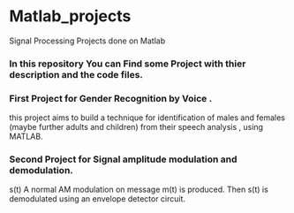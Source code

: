 # Matlab_projects
 Signal Processing Projects done on Matlab

### In this repository You can Find some Project with thier description and the code files.

### First Project for Gender Recognition by Voice .
this project aims to build a technique for identification of males and females (maybe further adults and children) from their speech analysis , using MATLAB.

### Second Project for Signal amplitude modulation and demodulation.
 s(t) A normal AM modulation on message m(t) is produced. Then s(t) is demodulated using an envelope detector circuit.  
